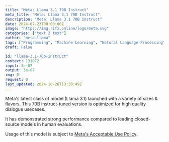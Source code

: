 ```yaml
---
title: "Meta: Llama 3.1 70B Instruct"
meta_title: "Meta: Llama 3.1 70B Instruct"
description: "Meta: Llama 3.1 70B Instruct"
date: 2024-07-23T00:00:00Z
image: "https://img.rifx.online/logo/meta.svg"
categories: ["text 2 text"]
author: "meta-llama"
tags: ["Programming", "Machine Learning", "Natural Language Processing", "Chatbots", "Ethics"]
draft: False

id: "llama-3.1-70b-instruct"
context: 131072
input: 3e-07
output: 3e-07
img: 0
request: 0
last_updated: 2024-10-28T13:38:49Z
---
```


Meta's latest class of model (Llama 3.1) launched with a variety of sizes & flavors. This 70B instruct-tuned version is optimized for high quality dialogue usecases.

It has demonstrated strong performance compared to leading closed-source models in human evaluations.

Usage of this model is subject to [Meta's Acceptable Use Policy](https://www.llama.com/llama3/use-policy/).

